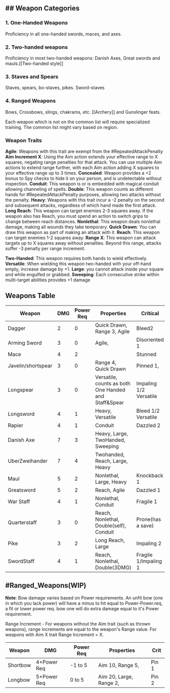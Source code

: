 ## ## Weapon Categories

### 1. One-Handed Weapons
Proficiency in all one-handed swords, maces, and axes.

### 2. Two-handed weapons
Proficiency in most two-handed weapons: Danish Axes, Great swords and mauls.[[Two-handed style]]

### 3. Staves and Spears
Staves, spears, bo-staves, pikes. Sword-staves

### 4. Ranged Weapons  
Bows, Crossbows, slings, chakrams, etc.
[[Archery]] and Gunslinger feats.


Each weapon which is not on the common list will require specialized training.
The common list might vary based on region.

### Weapon Traits
**Agile**: Weapons with this trait are exempt from the #RepeatedAttackPenalty 
**Aim Increment X**: Using the Aim action extends your effective range to X squares, negating range penalties for that attack. You can use multiple Aim actions to extend range further, with each Aim action adding X squares to your effective range up to 3 times.
**Concealed**: Weapon provides a +2 bonus to Spy checks to hide it on your person, and is undetectable without inspection.
**Conduit**: This weapon is or is embedded with magical conduit allowing channeling of spells. 
**Double**: This weapon counts as different hands for #RepeatedAttackPenalty purposes, allowing two attacks without the penalty. 
**Heavy**: Weapons with this trait incur a -2 penalty on the second and subsequent attacks, regardless of which hand made the first attack. 
**Long Reach**: This weapon can target enemies 2-3 squares away. If the weapon also has Reach, you must spend an action to switch grips to change between reach distances.
**Nonlethal**: This weapon deals nonlethal damage, making all wounds they take temporary.
**Quick Drawn**: You can draw this weapon as part of making an attack with it. 
**Reach**: This weapon can target enemies 1-2 squares away. 
**Range X**: This weapon can attack targets up to X squares away without penalties. Beyond this range, attacks suffer -3 penalty per range increment.

**Two-Handed**: This weapon requires both hands to wield effectively. 
**Versatile**: When wielding this weapon two-handed with your off-hand empty, increase damage by +1.
**Large**: you cannot attack inside your square and while engulfed or grabbed. 
**Sweeping**: Each consecutive strike within multi-target abilities provides +1 damage




## Weapons Table

| Weapon             | DMG | Power Req | Properties                                           | Critical               |
| ------------------ | --- | --------- | ---------------------------------------------------- | ---------------------- |
| Dagger             | 2   | 0         | Quick Drawn, Range 3, Agile                          | Bleed2                 |
| Arming Sword       | 3   | 0         | Agile,                                               | Disoriented 1          |
| Mace               | 4   | 2         |                                                      | Stunned                |
| Javelin/shortspear | 3   | 0         | Range 4, Quick Drawn                                 | Pinned 1,              |
| Longspear          | 3   | 0         | Versatile, counts as both One Handed and Staff&Spear | Impaling 1/2 Versatile |
| Longsword          | 4   | 1         | Heavy, Versatile                                     | Bleed 1/2 Versatile    |
| Rapier             | 4   | 1         | Conduit                                              | Dazzled 2              |
| Danish Axe         | 7   | 3         | Heavy, Large, TwoHanded, Sweeping                    |                        |
| UberZweihander     | 7   | 4         | Twohanded, Reach, Large, Heavy                       |                        |
| Maul               | 5   | 2         | Nonlethal, Large, Heavy                              | Knockback 1            |
| Greatsword         | 5   | 2         | Reach, Agile                                         | Dazzled 1              |
| War Staff          | 4   | 1         | Nonlethal, Conduit                                   | Fragile 1              |
| Quarterstaff       | 3   | 0         | Reach, Nonlethal, Double(self), Conduit              | Prone(has a save)      |
| Pike               | 3   | 2         | Long Reach, Large                                    | Impaling 2             |
| SwordStaff         | 4   | 1         | Reach, Nonlethal, Double(3DMG)                       | Fragile 1/Impaling 1   |


##  #Ranged_Weapons(WIP)

**Note**: Bow damage varies based on Power requirements. An unfit bow (one in which you lack power) will have a minus to hit equal to Power-Power.req, 
a fit or lower power req. bow one will do extra damage equal to it's Power requirement. 

Range Increment - For weapons without the Aim trait (such as thrown weapons), range increments are equal to the weapon's Range value. For weapons with Aim X trait Range Increment = X.

| Weapon   | DMG         | Power Req | Properties              | Crit  |
| -------- | ----------- | --------- | ----------------------- | ----- |
| Shortbow | 4+Power Req | -1 to 5   | Aim 10, Range 5,        | Pin 1 |
| Longbow  | 5+Power Req | 0 to 5    | Aim 20, Large, Range 2, | Pin 2 |

